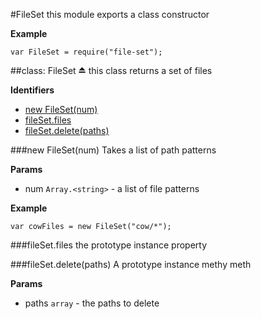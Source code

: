 <a name="module_FileSet"></a>
#FileSet
this module exports a class constructor

**Example**  
```
var FileSet = require("file-set");
```

<a name="module_FileSet"></a>
##class: FileSet ⏏
this class returns a set of files

**Identifiers**

* [new FileSet(num)](#module_FileSet)
* [fileSet.files](#module_FileSet#files)
* [fileSet.delete(paths)](#module_FileSet#delete)

<a name="module_FileSet"></a>
###new FileSet(num)
Takes a list of path patterns

**Params**

- num `Array.<string>` - a list of file patterns

**Example**  
```
var cowFiles = new FileSet("cow/*");
```

<a name="module_FileSet#files"></a>
###fileSet.files
the prototype instance property

<a name="module_FileSet#delete"></a>
###fileSet.delete(paths)
A prototype instance methy meth

**Params**

- paths `array` - the paths to delete

